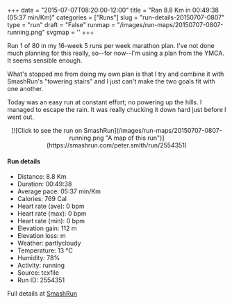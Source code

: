 +++
date = "2015-07-07T08:20:00-12:00"
title = "Ran 8.8 Km in 00:49:38 (05:37 min/Km)"
categories = ["Runs"]
slug = "run-details-20150707-0807"
type = "run"
draft = "False"
runmap = "/images/run-maps/20150707-0807-running.png"
svgmap = '<polyline points="94 46, 98 39, 98 35, 92 35, 90 34, 87 35, 79 37, 58 54, 53 56, 49 57, 48 58, 39 60, 33 58, 33 55, 32 53, 24 52, 11 61, 7 63, 0 64, 0 66, 11 66, 17 64, 22 64, 46 66, 55 66, 61 63, 80 48, 83 49, 82 50, 82 49, 84 47, 84 48, 98 51, 100 44, 96 42, 94 45">'
+++

Run 1 of 80 in my 16-week 5 runs per week marathon plan. I've not done much planning for this really, so--for now--I'm using a plan from the YMCA. It seems sensible enough. 

What's stopped me from doing my own plan is that I try and combine it with SmashRun's "towering stairs" and I just can't make the two goals fit with one another. 

Today was an easy run at constant effort; no powering up the hills. I managed to escape the rain. It was really chucking it down hard just before I went out. 



<!--more-->

<center>
[![Click to see the run on SmashRun](/images/run-maps/20150707-0807-running.png "A map of this run")](https://smashrun.com/peter.smith/run/2554351)
</center>

#### Run details

* Distance: 8.8 Km
* Duration: 00:49:38
* Average pace: 05:37 min/Km
* Calories: 769 Cal
* Heart rate (ave): 0 bpm
* Heart rate (max): 0 bpm
* Heart rate (min): 0 bpm
* Elevation gain: 112 m
* Elevation loss:  m
* Weather: partlycloudy
* Temperature: 13 &deg;C
* Humidity: 78%
* Activity: running
* Source: tcxfile
* Run ID: 2554351

Full details at [SmashRun](https://smashrun.com/peter.smith/run/2554351)